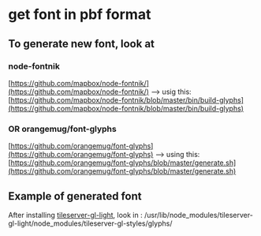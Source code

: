 # get font in pbf format

## To generate new font, look at

### node-fontnik

[https://github.com/mapbox/node-fontnik/](https://github.com/mapbox/node-fontnik/)
--> usig this: [https://github.com/mapbox/node-fontnik/blob/master/bin/build-glyphs](https://github.com/mapbox/node-fontnik/blob/master/bin/build-glyphs)

### OR orangemug/font-glyphs

[https://github.com/orangemug/font-glyphs](https://github.com/orangemug/font-glyphs)
--> using this: [https://github.com/orangemug/font-glyphs/blob/master/generate.sh](https://github.com/orangemug/font-glyphs/blob/master/generate.sh)

## Example of generated font

After installing [tileserver-gl-light](https://github.com/gektron/tileserver-gl-light), look in :
/usr/lib/node_modules/tileserver-gl-light/node_modules/tileserver-gl-styles/glyphs/
